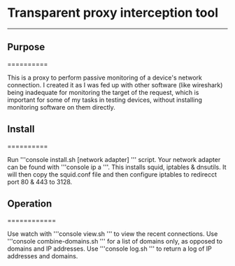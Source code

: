 # Transparent proxy interception tool
------------------------------------

## Purpose
==========

This is a proxy to perform passive monitoring of a device's network connection. 
I created it as I was fed up with other software (like wireshark) being inadequate for monitoring the target of the request, which is important for some of my tasks in testing devices, without installing monitoring software on them directly.

## Install
==========

Run 
'''console 
install.sh [network adapter] 
''' 
script. Your network adapter can be found with 
'''console
ip a
'''. This installs squid, iptables & dnsutils. It will then copy the squid.conf file and then configure iptables to redirecct port 80 & 443 to 3128.

## Operation
============

Use watch with 
'''console 
view.sh 
''' to view the recent connections. Use
'''console
combine-domains.sh 
''' 
for a list of domains only, as opposed to domains and IP addresses. Use
'''console
log.sh
''' 
to return a log of IP addresses and domains. 
